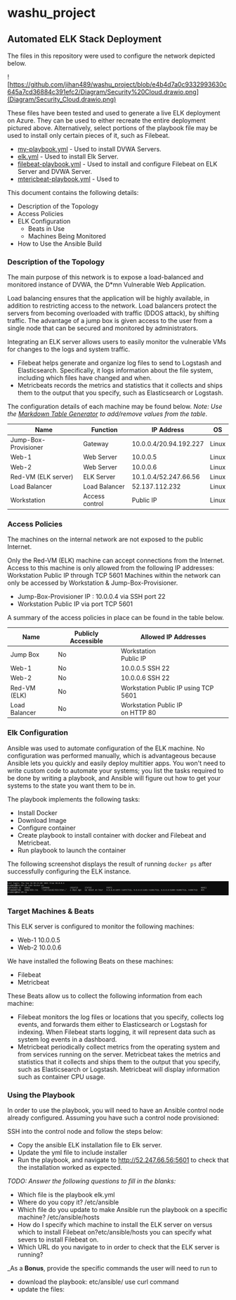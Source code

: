 # washu_project
## Automated ELK Stack Deployment

The files in this repository were used to configure the network depicted below.

![https://github.com/jihan489/washu_project/blob/e4b4d7a0c9332993630c645a7cd36884c391efc2/Diagram/Security%20Cloud.drawio.png](Diagram/Security_Cloud.drawio.png)

These files have been tested and used to generate a live ELK deployment on Azure. They can be used to either recreate the entire deployment pictured above. Alternatively, select portions of the playbook file may be used to install only certain pieces of it, such as Filebeat.

* [my-playbook.yml](./Ansible/my-playbook.yml) - Used to install DVWA Servers.
* [elk.yml](./Ansible/elk.yml) - Used to install Elk Server.
* [filebeat-playbook.yml](./Ansible/filebeat-playbook.yml) - Used to install and configure Filebeat on ELK Server and DVWA Server.
* [mtericbeat-playbook.yml](./Ansible/metric-playbook.yml) - Used to 
 
This document contains the following details:
- Description of the Topology
- Access Policies
- ELK Configuration
  - Beats in Use
  - Machines Being Monitored
- How to Use the Ansible Build


### Description of the Topology

The main purpose of this network is to expose a load-balanced and monitored instance of DVWA, the D*mn Vulnerable Web Application.

Load balancing ensures that the application will be highly available, in addition to restricting access to the network. Load balancers protect the servers from becoming overloaded with traffic (DDOS attack), by shifting traffic. The advantage of a jump box is given access to the user from a single node that can be secured and monitored by administrators.

Integrating an ELK server allows users to easily monitor the vulnerable VMs for changes to the logs and system traffic.
- Filebeat helps generate and organize log files to send to Logstash and Elasticsearch. Specifically, it logs information about the file system, including which files have changed and when.
- Metricbeats records the metrics and statistics that it collects and ships them to the output that you specify, such as Elasticsearch or Logstash.


The configuration details of each machine may be found below.
_Note: Use the [Markdown Table Generator](http://www.tablesgenerator.com/markdown_tables) to add/remove values from the table_.

| Name                 | Function       | IP Address             | OS    |
|----------------------|----------------|------------------------|-------|
| Jump-Box-Provisioner | Gateway        | 10.0.0.4/20.94.192.227 | Linux |
| Web-1                | Web Server     | 10.0.0.5               | Linux |
| Web-2                | Web Server     | 10.0.0.6               | Linux |
| Red-VM (ELK server)  | ELK Server     | 10.1.0.4/52.247.66.56  | Linux |
| Load Balancer        | Load Balancer  | 52.137.112.232         | Linux |
| Workstation         | Access control | Public IP             | Linux

### Access Policies

The machines on the internal network are not exposed to the public Internet. 

Only the Red-VM (ELK) machine can accept connections from the Internet. Access to this machine is only allowed from the following IP addresses:
Workstation Public IP through TCP 5601
Machines within the network can only be accessed by Workstation & Jump-Box-Provisioner.
- Jump-Box-Provisioner IP : 10.0.0.4 via SSH port 22
- Workstation Public IP via port TCP 5601


A summary of the access policies in place can be found in the table below.

| Name          	| Publicly Accessible 	| Allowed IP Addresses                 	|
|---------------	|---------------------	|--------------------------------------	|
| Jump Box      	| No                  	| Workstation <br>Public IP            	|
| Web-1         	| No                  	| 10.0.0.5 SSH 22                      	|
| Web-2         	| No                  	| 10.0.0.6 SSH 22                      	|
| Red-VM (ELK)  	| No                  	| Workstation Public IP using TCP 5601 	|
| Load Balancer 	| No                  	| Workstation Public IP<br>on HTTP 80  	|






### Elk Configuration

Ansible was used to automate configuration of the ELK machine. No configuration was performed manually, which is advantageous because Ansible lets you quickly and easily deploy multitier apps. You won't need to write custom code to automate your systems; you list the tasks required to be done by writing a playbook, and Ansible will figure out how to get your systems to the state you want them to be in.


The playbook implements the following tasks:
- Install Docker
- Download Image
- Configure container
- Create playbook to install container with docker and Filebeat and                        
   Metricbeat.
- Run playbook to launch the container


The following screenshot displays the result of running `docker ps` after successfully configuring the ELK instance.

![Image/sudo_ps.png](Image/sudo_ps.png)

### Target Machines & Beats
This ELK server is configured to monitor the following machines:
- Web-1 10.0.0.5
- Web-2 10.0.0.6


We have installed the following Beats on these machines:
- Filebeat 
- Metricbeat 

These Beats allow us to collect the following information from each machine:
- Filebeat monitors the log files or locations that you specify, collects log events, and forwards them either to Elasticsearch or Logstash for indexing. When Filebeat starts logging, it will represent data such as system log events in a dashboard.
- Metricbeat periodically collect metrics from the operating system and from services running on the server. Metricbeat takes the metrics and statistics that it collects and ships them to the output that you specify, such as Elasticsearch or Logstash. Metricbeat will display information such as container CPU usage.
### Using the Playbook
In order to use the playbook, you will need to have an Ansible control node already configured. Assuming you have such a control node provisioned: 

SSH into the control node and follow the steps below:
- Copy the ansible ELK installation file to Elk server.
- Update the yml file to include installer
- Run the playbook, and navigate to http://52.247.66.56:5601 to check that the installation worked as expected.

_TODO: Answer the following questions to fill in the blanks:_
-  Which file is the playbook elk.yml
-  Where do you copy it? /etc/ansible
-  Which file do you update to make Ansible run the playbook on a specific machine? /etc/ansible/hosts
- How do I specify which machine to install the ELK server on versus which to install Filebeat on?etc/ansible/hosts you can specify what severs to install Filebeat on.
-  Which URL do you navigate to in order to check that the ELK server is running?

_As a **Bonus**, provide the specific commands the user will need to run to 
- download the playbook: etc/ansible/ use curl command 
- update the files: 
